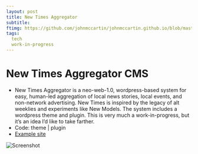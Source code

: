 ```yaml
---
layout: post
title: New Times Aggregator
subtitle: 
ftimg: https://github.com/johnmccartin/johnmccartin.github.io/blob/master/img/new-times/newtimes.png?raw=true
tags:
  tech
  work-in-progress
---
```


# New Times Aggregator CMS

* New Times Aggregator is a neo-web-1.0, wordpress-based system for easy, human-led aggregation of local news stories, local events, and non-network advertising. New Times is inspired by the legacy of alt weeklies and experiments like New Models. The system includes a wordpress theme and plugin. This is very much a work-in-progress, but it’s an idea I’d like to take farther.
* Code: theme | plugin
* [Example site](http://newtimesboston.com/)

![Screenshot](https://github.com/johnmccartin/johnmccartin.github.io/blob/master/img/new-times/newtimes.png?raw=true)